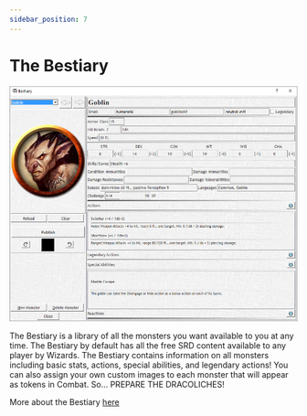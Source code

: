 ```yaml
---
sidebar_position: 7
---
```


# The Bestiary

![The Bestiary](./img/bestiary.png)

The Bestiary is a library of all the monsters you want available to you at any time. The Bestiary by default has all the free SRD content available to any player by Wizards. The Bestiary contains information on all monsters including basic stats, actions, special abilities, and legendary actions! You can also assign your own custom images to each monster that will appear as tokens in Combat. So... PREPARE THE DRACOLICHES!

More about the Bestiary [here](/docs/theBestiary)

